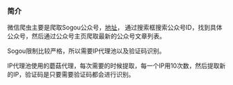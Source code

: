 ### 简介
微信爬虫主要是爬取Sogou公众号，[地址](https://weixin.sogou.com/)， 通过搜索框搜索公众号ID，找到具体公众号，然后通过公众号主页爬取最新的公众号文章列表。


Sogou限制比较严格，所以需要IP代理池以及验证码识别。

IP代理池使用的蘑菇代理，每次需要的时候提取，每一个IP用10次数，然后提取新的IP，验证码是只要需要验证码都会进行识别。